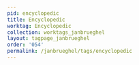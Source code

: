 ```yaml
---
pid: encyclopedic
title: Encyclopedic
worktag: Encyclopedic
collection: worktags_janbrueghel
layout: tagpage_janbrueghel
order: '054'
permalink: /janbrueghel/tags/encyclopedic
---
```

